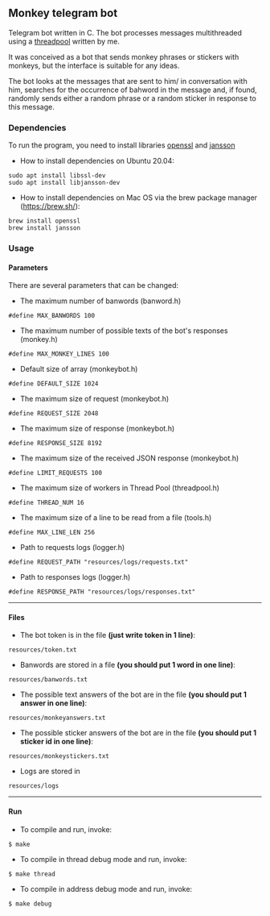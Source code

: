 ## Monkey telegram bot
Telegram bot written in C. The bot processes messages multithreaded using a [threadpool](https://github.com/DmitryWolf/StaticThreadPool_c) written by me.

It was conceived as a bot that sends monkey phrases or stickers with monkeys, but the interface is suitable for any ideas.

The bot looks at the messages that are sent to him/ in conversation with him, searches for the occurrence of bahword in the message and, if found, randomly sends either a random phrase or a random sticker in response to this message.

### Dependencies
To run the program, you need to install libraries [openssl](https://github.com/openssl/openssl) and [jansson](https://github.com/akheron/jansson)

- How to install dependencies on Ubuntu 20.04:
```
sudo apt install libssl-dev
sudo apt install libjansson-dev
```
-  How to install dependencies on Mac OS via the brew package manager (https://brew.sh/):
```
brew install openssl
brew install jansson
```

### Usage

#### Parameters
There are several parameters that can be changed:
- The maximum number of banwords (banword.h)
```
#define MAX_BANWORDS 100
```
- The maximum number of possible texts of the bot's responses (monkey.h)
```
#define MAX_MONKEY_LINES 100
```
- Default size of array (monkeybot.h)
```
#define DEFAULT_SIZE 1024
```
- The maximum size of request (monkeybot.h)
```
#define REQUEST_SIZE 2048
```
- The maximum size of response (monkeybot.h)
```
#define RESPONSE_SIZE 8192
```
- The maximum size of the received JSON response (monkeybot.h)
```
#define LIMIT_REQUESTS 100
```
- The maximum size of workers in Thread Pool (threadpool.h)
```
#define THREAD_NUM 16
```
- The maximum size of a line to be read from a file (tools.h)
```
#define MAX_LINE_LEN 256
```
- Path to requests logs (logger.h)
```
#define REQUEST_PATH "resources/logs/requests.txt"
```
- Path to responses logs (logger.h)
```
#define RESPONSE_PATH "resources/logs/responses.txt"
```

---
#### Files
- The bot token is in the file **(just write token in 1 line)**:
```
resources/token.txt
```
- Banwords are stored in a file **(you should put 1 word in one line)**:
```
resources/banwords.txt
```

- The possible text answers of the bot are in the file **(you should put 1 answer in one line)**:
```
resources/monkeyanswers.txt
```

- The possible sticker answers of the bot are in the file **(you should put 1 sticker id in one line)**:
```
resources/monkeystickers.txt
```

- Logs are stored in
```
resources/logs
```
---
#### Run
- To compile and run, invoke:
```
$ make
```
- To compile in thread debug mode and run, invoke:
```
$ make thread
```
- To compile in address debug mode and run, invoke:
```
$ make debug
```